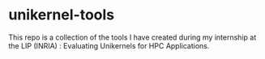 # unikernel-tools

This repo is a collection of the tools I have created during my internship at the LIP (INRIA) : Evaluating Unikernels for HPC Applications.


